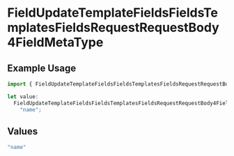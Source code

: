 # FieldUpdateTemplateFieldsFieldsTemplatesFieldsRequestRequestBody4FieldMetaType

## Example Usage

```typescript
import { FieldUpdateTemplateFieldsFieldsTemplatesFieldsRequestRequestBody4FieldMetaType } from "@documenso/sdk-typescript/models/operations";

let value:
  FieldUpdateTemplateFieldsFieldsTemplatesFieldsRequestRequestBody4FieldMetaType =
    "name";
```

## Values

```typescript
"name"
```